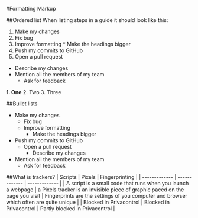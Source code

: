 #Formatting Markup

##Ordered list
When listing steps in a guide it should look like this:
1. Make my changes
  1. Fix bug
  2. Improve formatting
    * Make the headings bigger
2. Push my commits to GitHub
3. Open a pull request
  * Describe my changes
  * Mention all the members of my team
    * Ask for feedback

**1. One**
2. Two
3. Three


##Bullet lists
- Make my changes  
   - Fix bug
   - Improve formatting
      - Make the headings bigger
- Push my commits to GitHub
   - Open a pull request  
      - Describe my changes
- Mention all the members of my team
   - Ask for feedback

##What is trackers?
| Scripts  | Pixels | Fingerprinting  |
| ------------- | ------------- | ------------- |
| A script is a small code that runs when you launch a webpage | a Pixels tracker is an invisible piece of graphic paced on the page you visit   | Fingerprints are the settings of you computer and browser which often are quite unique |
| Blocked in Privacontrol  | Blocked in Privacontrol  | Partly blocked in Privacontrol  |
